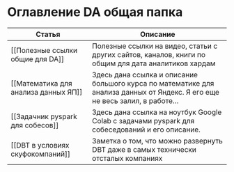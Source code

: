 # Оглавление DA общая папка


| Статья                               | Описание                                                                                                                   |
| ------------------------------------ | -------------------------------------------------------------------------------------------------------------------------- |
| [[Полезные ссылки общие для DA]]     | Полезные ссылки на видео, статьи с других сайтов, каналов, книги по общим для дата аналитиков хардам                       |
| [[Математика для анализа данных ЯП]] | Здесь дана ссылка и описание большого курса по математике для анализа данных от Яндекс. Я его еще не весь залил, в работе… |
| [[Задачник pyspark для собесов]]     | Здесь дана ссылка на ноутбук Google Colab с задачами pyspark для собеседований и его описание.                             |
| [[DBT в условиях скуфокомпаний]]     | Заметка о том, что можно развернуть DBT даже в самых технически отсталых компаниях                                         |
